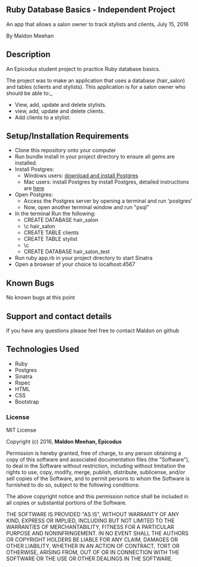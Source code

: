 ## Ruby Database Basics - Independent Project

An app that allows a salon owner to track stylists and clients, July 15, 2016

By Maldon Meehan

## Description

An Epicodus student project to practice Ruby database basics.

The project was to make an application that uses a database (hair_salon) and tables (clients and stylists). This application is for a salon owner who should be able to:_

* View, add, update and delete stylists.
* view, add, update and delete clients.
* Add clients to a stylist.

## Setup/Installation Requirements

* Clone this repository onto your computer
* Run bundle install in your project directory to ensure all gems are installed.
* Install Postgres:
  * Windows users: <a href="http://www.enterprisedb.com/products-services-training/pgdownload#windows">download and install Postgres</a>
  * Mac users: install Postgres by install Postgres, detailed instructions are <a href="https://www.learnhowtoprogram.com/ruby/ruby-database-basics/installing-postgres-7fb0cff7-a0f5-4b61-a0db-8a928b9f67ef">here</a>
* Open Postgres:
  * Access the Postgres server by opening a terminal and run 'postgres'
  * Now, open another terminal window and run "psql"
* In the terminal Run the following:
  * CREATE DATABASE hair_salon
  * \c hair_salon
  * CREATE TABLE clients
  * CREATE TABLE stylist
  * \c
  * CREATE DATABASE hair_salon_test
* Run ruby app.rb in your project directory to start Sinatra
* Open a browser of your choice to localhost:4567

## Known Bugs

No known bugs at this point

## Support and contact details

If you have any questions please feel free to contact Maldon on github

## Technologies Used

* Ruby
* Postgres
* Sinatra
* Rspec
* HTML
* CSS     
* Bootstrap

### License

MIT License

Copyright (c) 2016, **Maldon Meehan, Epicodus**

Permission is hereby granted, free of charge, to any person obtaining a copy of this software and associated documentation files (the "Software"), to deal in the Software without restriction, including without limitation the rights to use, copy, modify, merge, publish, distribute, sublicense, and/or sell copies of the Software, and to permit persons to whom the Software is furnished to do so, subject to the following conditions:

The above copyright notice and this permission notice shall be included in all copies or substantial portions of the Software.

THE SOFTWARE IS PROVIDED "AS IS", WITHOUT WARRANTY OF ANY KIND, EXPRESS OR IMPLIED, INCLUDING BUT NOT LIMITED TO THE WARRANTIES OF MERCHANTABILITY, FITNESS FOR A PARTICULAR PURPOSE AND NONINFRINGEMENT. IN NO EVENT SHALL THE AUTHORS OR COPYRIGHT HOLDERS BE LIABLE FOR ANY CLAIM, DAMAGES OR OTHER LIABILITY, WHETHER IN AN ACTION OF CONTRACT, TORT OR OTHERWISE, ARISING FROM, OUT OF OR IN CONNECTION WITH THE SOFTWARE OR THE USE OR OTHER DEALINGS IN THE SOFTWARE.
